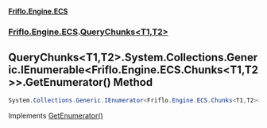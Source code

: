 #### [Friflo.Engine.ECS](index.md#'index')
### [Friflo.Engine.ECS](Friflo.Engine.ECS.md#'Friflo.Engine.ECS').[QueryChunks&lt;T1,T2&gt;](QueryChunks_T1,T2_.md#'Friflo.Engine.ECS.QueryChunks<T1,T2>')

## QueryChunks<T1,T2>.System.Collections.Generic.IEnumerable<Friflo.Engine.ECS.Chunks<T1,T2>>.GetEnumerator() Method

```csharp
System.Collections.Generic.IEnumerator<Friflo.Engine.ECS.Chunks<T1,T2>> System.Collections.Generic.IEnumerable<Friflo.Engine.ECS.Chunks<T1,T2>>.GetEnumerator();
```

Implements [GetEnumerator()](https://docs.microsoft.com/en-us/dotnet/api/System.Collections.Generic.IEnumerable-1.GetEnumerator#'System.Collections.Generic.IEnumerable`1.GetEnumerator')